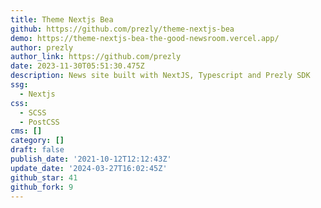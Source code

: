 ```yaml
---
title: Theme Nextjs Bea
github: https://github.com/prezly/theme-nextjs-bea
demo: https://theme-nextjs-bea-the-good-newsroom.vercel.app/
author: prezly
author_link: https://github.com/prezly
date: 2023-11-30T05:51:30.475Z
description: News site built with NextJS, Typescript and Prezly SDK
ssg:
  - Nextjs
css:
  - SCSS
  - PostCSS
cms: []
category: []
draft: false
publish_date: '2021-10-12T12:12:43Z'
update_date: '2024-03-27T16:02:45Z'
github_star: 41
github_fork: 9
---
```

